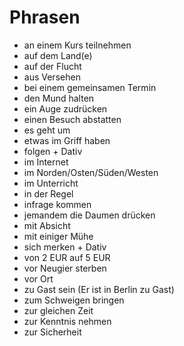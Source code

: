 # Phrasen

* an einem Kurs teilnehmen
* auf dem Land(e)
* auf der Flucht
* aus Versehen
* bei einem gemeinsamen Termin
* den Mund halten
* ein Auge zudrücken
* einen Besuch abstatten
* es geht um
* etwas im Griff haben
* folgen + Dativ
* im Internet
* im Norden/Osten/Süden/Westen
* im Unterricht
* in der Regel
* infrage kommen
* jemandem die Daumen drücken
* mit Absicht
* mit einiger Mühe
* sich merken + Dativ
* von 2 EUR auf 5 EUR
* vor Neugier sterben
* vor Ort
* zu Gast sein (Er ist in Berlin zu Gast)
* zum Schweigen bringen
* zur gleichen Zeit
* zur Kenntnis nehmen
* zur Sicherheit
